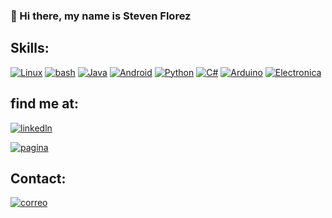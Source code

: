 ### 👋 Hi there, my name is Steven Florez

## Skills:


[![Linux](https://img.shields.io/badge/Linux-FCC624?style=for-the-badge&logo=Linux&logoColor=white&labelColor=000000&?logoWidth=40)](https://github.com/St3v3n-4n4)
[![bash](https://img.shields.io/badge/GNU_bash-252639?style=for-the-badge&logo=GNUbash&logoColor=white&labelColor=000000&?logoWidth=40)](https://github.com/St3v3n-4n4)
[![Java](https://img.shields.io/badge/Java-FF5733?style=for-the-badge&logo=JavaScript&logoColor=white&labelColor=000000&?logoWidth=40)](https://github.com/St3v3n-4n4)
[![Android](https://img.shields.io/badge/Android-98FF9B?style=for-the-badge&logo=Android&logoColor=white&labelColor=000000&?logoWidth=40)](https://github.com/St3v3n-4n4)
[![Python](https://img.shields.io/badge/Python-000CFF?style=for-the-badge&logo=python&logoColor=white&labelColor=000000&?logoWidth=40)](https://github.com/St3v3n-4n4)
[![C#](https://img.shields.io/badge/C_Sharp-B200FF?style=for-the-badge&logo=CSharp&logoColor=white&labelColor=000000&?logoWidth=40)](https://github.com/St3v3n-4n4)
[![Arduino](https://img.shields.io/badge/Arduino-98FFFF?style=for-the-badge&logo=arduino&logoColor=white&labelColor=000000&?logoWidth=40)](https://github.com/St3v3n-4n4)
[![Electronica](https://img.shields.io/badge/Electronica-3FE669?style=for-the-badge&logo=Minetest&logoColor=white&labelColor=000000&?logoWidth=40)](https://github.com/St3v3n-4n4)


## find me at:

[![linkedln](https://img.shields.io/badge/Linkedin-Steven_Florez-98FFFF?style=for-the-badge&logo=linkedin&logoColor=white&labelColor=000000&?logoWidth=40)](https://www.linkedin.com/in/saflorezprieto/)


[![pagina](https://img.shields.io/badge/Website-presentation_web_page-0046FF?style=for-the-badge&logo=Webflow&logoColor=white&labelColor=000000&?logoWidth=40)](https://n0c7u4.github.io/)


## Contact:

<a href="mailto:steven.florez.prieto@outlook.com">![correo](https://img.shields.io/badge/Mail-saflorezprieto@gmail.com-D60000?style=for-the-badge&logo=Gmail&logoColor=white&labelColor=000000&?logoWidth=40)</a>


<!--Link--->
<!---https://shields.io/category/other-->
<!---https://simpleicons.org/-->
